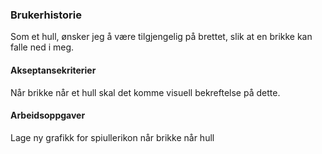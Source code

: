 ### Brukerhistorie
Som et hull, ønsker jeg å være tilgjengelig på brettet, slik at en brikke kan falle ned i meg.

#### Akseptansekriterier
Når brikke når et hull skal det komme visuell bekreftelse på dette.

#### Arbeidsoppgaver
Lage ny grafikk for spiullerikon når brikke når hull